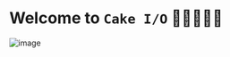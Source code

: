 # Welcome to `Cake I/O` 🎂🍰🧁🥞🍥
![image](https://user-images.githubusercontent.com/52095470/210907334-87e30b95-069c-4539-8b27-d8a92810a295.png)

